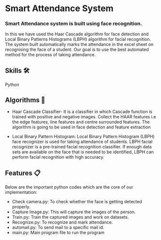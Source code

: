 #  Smart Attendance System

### Smart Attendance system is built using face recognition. 


In this we have used the Haar Cascade algorithm for face detection and Local Binary Patterns Histograms (LBPH) algorithm for facial recognition. The system built automatically marks the attendance in the excel sheet on recognising the face of a student. Our goal is to use the best automated method for the process of taking attendance.


##  Skills 🛠
Python


## Algorithms 📝

- Haar Cascade Classifier-
It is a classifier in which Cascade function is trained with positive  and negative images.
Collect the HAAR features i.e the edge features, line features and  centre surrounded features.
The algorithm is going to be used in face detection and feature  extraction

- Local Binary Pattern Histogram:
Local Binary Pattern Histogram (LBPH) face recognizer is used for taking attendance of students. LBPH facial recognizer is a pre-trained facial recognition classifier. If enough data sets are available on the face that is needed to be identified, LBPH can perform facial recognition with high accuracy.



## Features 📋

Below are the important python codes which are the core of our implementation:

- Check camera.py: To check whether the face is getting detected properly. 
- Capture Image.py: This will capture the images of the person. 
- Train.py: Train the captured images and work on datasets. 
- Recognize.py: To recognize and mark attendance.
- automail.py: To send mail to a specific mail id.
- main.py: Main program file to run the program

